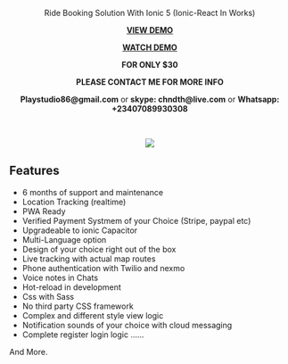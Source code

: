 
<p align="center">
 Ride Booking Solution With Ionic 5 (Ionic-React In Works)
</p>    

<p align="center">
<strong><a href="https://drive.google.com/drive/folders/1Npxn5ZBY1Rv9X_oyBvk7nblq5IhN5jeU"> VIEW DEMO </a></strong>
<p align="center">

<p align="center">
<strong><a href="https://www.youtube.com/watch?v=zBqUA4ffvaM"> WATCH DEMO </a></strong>
<p align="center">
<strong> FOR ONLY $30  </a></strong>
	
	
<p align="center">
<strong> PLEASE CONTACT ME FOR MORE INFO </a></strong>

<p align="center">
	<strong>Playstudio86@gmail.com</strong> or <strong>skype: chndth@live.com</strong> or <strong>Whatsapp: +23407089930308</strong>
</p>  

<br>

<p align='center'>
     <img src="https://user-images.githubusercontent.com/7928001/89363724-c7ac9100-d6c8-11ea-866b-917873ce7a25.png" width='auto' height='auto'>
</p>


## Features

- 6 months of support and maintenance
- Location Tracking (realtime)
- PWA Ready
- Verified Payment Systmem of your Choice (Stripe, paypal etc)
- Upgradeable to ionic Capacitor
- Multi-Language option
- Design of your choice right out of the box
- Live tracking with actual map routes
- Phone authentication with Twilio and nexmo
- Voice notes in Chats
- Hot-reload in development
- Css with Sass
- No third party CSS framework
- Complex and different style view logic
- Notification sounds of your choice with cloud messaging
- Complete register login logic
......

And More.
 
